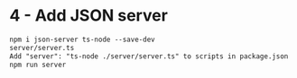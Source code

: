 # 4 - Add JSON server

```txt
npm i json-server ts-node --save-dev
server/server.ts
Add "server": "ts-node ./server/server.ts" to scripts in package.json
npm run server
```
